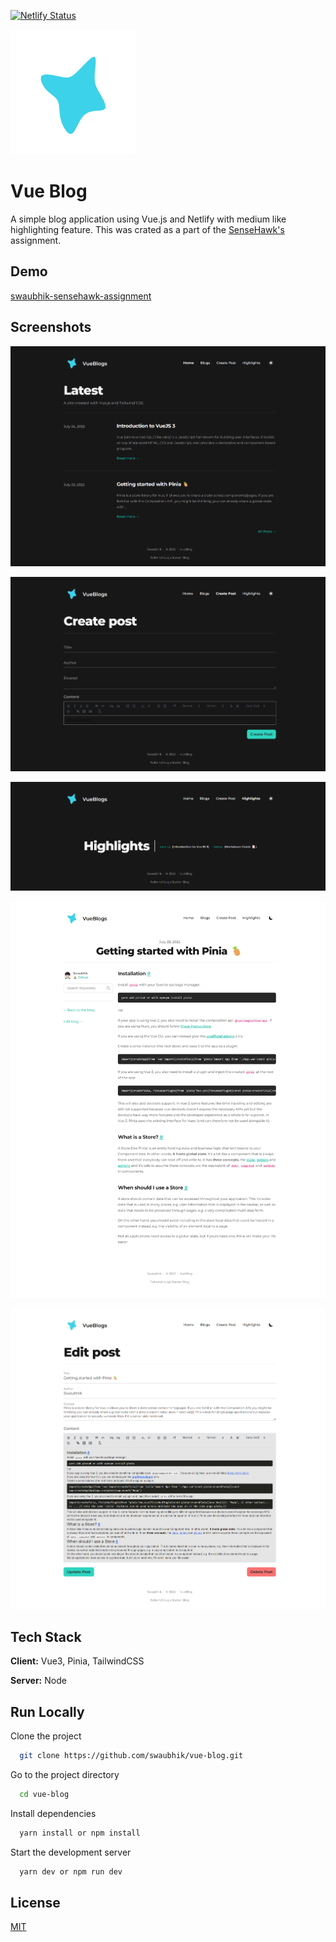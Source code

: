 [![Netlify Status](https://api.netlify.com/api/v1/badges/4deccabc-3c77-4f15-83a5-afc4e35ea63a/deploy-status)](https://app.netlify.com/sites/swaubhik-sensehawk-assignment/deploys)

![Logo](.github\asssets\swaubhik-sensehawk-assignment.netlify.app__8_.svg)


# Vue Blog

A simple blog application using Vue.js and Netlify with medium like highlighting feature. This was crated as a part of the [SenseHawk's](https://sensehawk.com/) assignment.


## Demo

[swaubhik-sensehawk-assignment](https://swaubhik-sensehawk-assignment.netlify.app/)

## Screenshots

![App Screenshot](.github\asssets\swaubhik-sensehawk-assignment.netlify.app_.png)

![App Screenshot](.github\asssets\swaubhik-sensehawk-assignment.netlify.app_(2).png)

![App Screenshot](.github\asssets\swaubhik-sensehawk-assignment.netlify.app_(3).png)

![App Screenshot](.github\asssets\swaubhik-sensehawk-assignment.netlify.app_(5).png)

![App Screenshot](.github\asssets\swaubhik-sensehawk-assignment.netlify.app_(6).png)

## Tech Stack

**Client:** Vue3, Pinia, TailwindCSS

**Server:** Node


## Run Locally

Clone the project

```sh
  git clone https://github.com/swaubhik/vue-blog.git
```

Go to the project directory

```sh
  cd vue-blog
```

Install dependencies

```sh
  yarn install or npm install
```

Start the development server

```bash
  yarn dev or npm run dev
```


## License

[MIT](./LICENSE)

